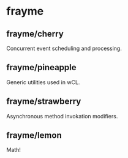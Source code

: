 # frayme

## frayme/cherry
Concurrent event scheduling and processing.

## frayme/pineapple
Generic utilities used in wCL.

## frayme/strawberry
Asynchronous method invokation modifiers.

## frayme/lemon
Math!
